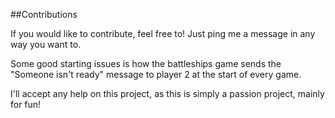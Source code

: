 ##Contributions

If you would like to contribute, feel free to! Just ping me a message in any way you want to.

Some good starting issues is how the battleships game sends the "Someone isn't ready" message to player 2 at the start
of every game.

I'll accept any help on this project, as this is simply a passion project, mainly for fun!
